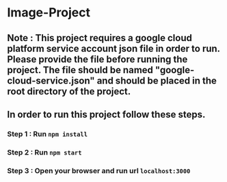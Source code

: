 # Image-Project

## Note : This project requires a google cloud platform service account json file in order to run. Please provide the file before running the project. The file should be named "google-cloud-service.json" and should be placed in the root directory of the project.

## In order to run this project follow these steps.

### Step 1 : Run `npm install`

### Step 2 : Run `npm start`

### Step 3 : Open your browser and run url `localhost:3000`
